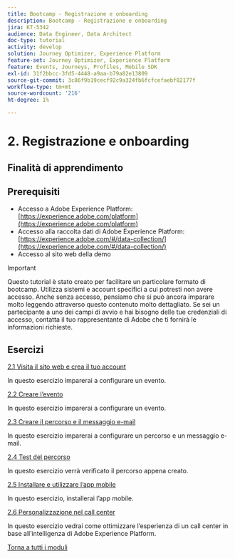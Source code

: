 ```yaml
---
title: Bootcamp - Registrazione e onboarding
description: Bootcamp - Registrazione e onboarding
jira: KT-5342
audience: Data Engineer, Data Architect
doc-type: tutorial
activity: develop
solution: Journey Optimizer, Experience Platform
feature-set: Journey Optimizer, Experience Platform
feature: Events, Journeys, Profiles, Mobile SDK
exl-id: 31f2bbcc-3fd5-4448-a9aa-b79a82e13809
source-git-commit: 3c86f9b19cecf92c9a324fb6fcfcefaebf82177f
workflow-type: tm+mt
source-wordcount: '216'
ht-degree: 1%

---
```


# 2. Registrazione e onboarding

## Finalità di apprendimento

## Prerequisiti

- Accesso a Adobe Experience Platform: [https://experience.adobe.com/platform](https://experience.adobe.com/platform)
- Accesso alla raccolta dati di Adobe Experience Platform: [https://experience.adobe.com/#/data-collection/](https://experience.adobe.com/#/data-collection/)
- Accesso al sito web della demo

>[!IMPORTANT]
>
>Questo tutorial è stato creato per facilitare un particolare formato di bootcamp. Utilizza sistemi e account specifici a cui potresti non avere accesso. Anche senza accesso, pensiamo che si può ancora imparare molto leggendo attraverso questo contenuto molto dettagliato. Se sei un partecipante a uno dei campi di avvio e hai bisogno delle tue credenziali di accesso, contatta il tuo rappresentante di Adobe che ti fornirà le informazioni richieste.

## Esercizi

[2.1 Visita il sito web e crea il tuo account](./ex1.md)

In questo esercizio imparerai a configurare un evento.

[2.2 Creare l’evento](./ex2.md)

In questo esercizio imparerai a configurare un evento.

[2.3 Creare il percorso e il messaggio e-mail](./ex3.md)

In questo esercizio imparerai a configurare un percorso e un messaggio e-mail.

[2.4 Test del percorso](./ex4.md)

In questo esercizio verrà verificato il percorso appena creato.

[2.5 Installare e utilizzare l’app mobile](./ex5.md)

In questo esercizio, installerai l’app mobile.

[2.6 Personalizzazione nel call center](./ex6.md)

In questo esercizio vedrai come ottimizzare l’esperienza di un call center in base all’intelligenza di Adobe Experience Platform.

[Torna a tutti i moduli](../../overview.md)
